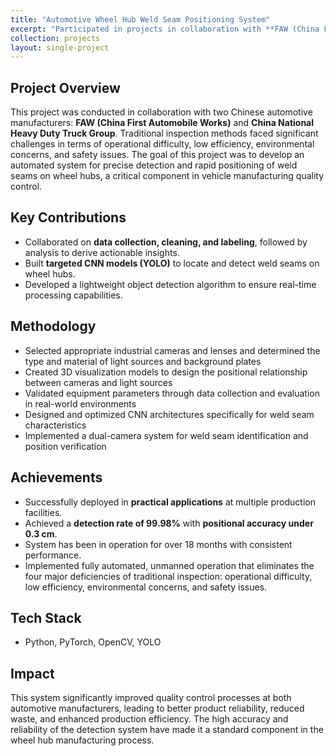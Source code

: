 ```yaml
---
title: "Automotive Wheel Hub Weld Seam Positioning System"
excerpt: "Participated in projects in collaboration with **FAW (China First Automobile Works)** and **China National Heavy Duty Truck Group**, implementing precise detection and rapid positioning of weld seams on wheel hubs, 2020<br/><br/><img src='/images/feng.png' width='750'>"
collection: projects
layout: single-project
---
```


## Project Overview

This project was conducted in collaboration with two Chinese automotive manufacturers: **FAW (China First Automobile Works)** and **China National Heavy Duty Truck Group**. Traditional inspection methods faced significant challenges in terms of operational difficulty, low efficiency, environmental concerns, and safety issues. The goal of this project was to develop an automated system for precise detection and rapid positioning of weld seams on wheel hubs, a critical component in vehicle manufacturing quality control. 

## Key Contributions  
- Collaborated on **data collection, cleaning, and labeling**, followed by analysis to derive actionable insights.
- Built **targeted CNN models (YOLO)** to locate and detect weld seams on wheel hubs.
- Developed a lightweight object detection algorithm to ensure real-time processing capabilities.

## Methodology
- Selected appropriate industrial cameras and lenses and determined the type and material of light sources and background plates
- Created 3D visualization models to design the positional relationship between cameras and light sources
- Validated equipment parameters through data collection and evaluation in real-world environments
- Designed and optimized CNN architectures specifically for weld seam characteristics
- Implemented a dual-camera system for weld seam identification and position verification

## Achievements  
- Successfully deployed in **practical applications** at multiple production facilities.
- Achieved a **detection rate of 99.98%** with **positional accuracy under 0.3 cm**.
- System has been in operation for over 18 months with consistent performance.
- Implemented fully automated, unmanned operation that eliminates the four major deficiencies of traditional inspection: operational difficulty, low efficiency, environmental concerns, and safety issues.


## Tech Stack
- Python, PyTorch, OpenCV, YOLO

## Impact
This system significantly improved quality control processes at both automotive manufacturers, leading to better product reliability, reduced waste, and enhanced production efficiency. The high accuracy and reliability of the detection system have made it a standard component in the wheel hub manufacturing process.
